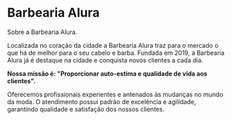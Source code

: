 <h1>Barbearia Alura</h1>
<p1><em></em>Sobre a Barbearia Alura.</em>

Localizada no coração da cidade a Barbearia Alura traz para o mercado o que há de melhor para o seu cabelo e barba. Fundada em 2019, a Barbearia Alura já é destaque na cidade e conquista novos clientes a cada dia.

<strong>Nossa missão é: "Proporcionar auto-estima e qualidade de vida aos clientes".</strong> 

Oferecemos profissionais experientes e antenados às mudanças no mundo da moda. O atendimento possui padrão de excelência e agilidade, garantindo qualidade e satisfação dos nossos clientes.</p1>
